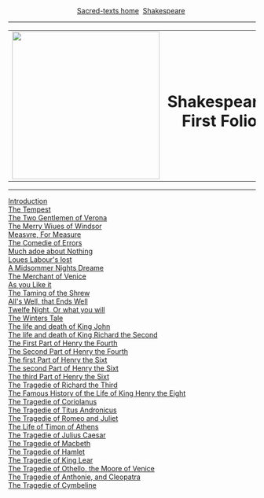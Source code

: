 <body>
 <center>
 <a href="../../index.htm">Sacred-texts home</a> 
 <a href="../index.htm">Shakespeare</a> 
 </center>
 <hr>
 <center>
 <table width="100%">
 <tr>
 <td align="RIGHT">
 <img src="ff.jpg" height="300">
 </td>
 <td align="LEFT">
 <h1 align="CENTER">Shakespeare: First Folio</h1>
 </td>
 </tr>
 </table>
 </center>
 <hr>
 <a href="intro.htm">Introduction</a><br>
 <a href="tem.htm">The Tempest</a><br>
 <a href="tgv.htm">The Two Gentlemen of Verona</a><br>
 <a href="mww.htm">The Merry Wiues of Windsor</a><br>
 <a href="mfm.htm">Measvre, For Measure</a><br>
 <a href="coe.htm">The Comedie of Errors</a><br>
 <a href="man.htm">Much adoe about Nothing</a><br>
 <a href="lll.htm">Loues Labour's lost</a><br>
 <a href="mnd.htm">A Midsommer Nights Dreame</a><br>
 <a href="mov.htm">The Merchant of Venice</a><br>
 <a href="ayl.htm">As you Like it</a><br>
 <a href="tos.htm">The Taming of the Shrew</a><br>
 <a href="aww.htm">All's Well, that Ends Well</a><br>
 <a href="twn.htm">Twelfe Night, Or what you will</a><br>
 <a href="twt.htm">The Winters Tale</a><br>
 <a href="kj.htm">The life and death of King John</a><br>
 <a href="kr2.htm">The life and death of King Richard the Second</a><br>
 <a href="kh41.htm">The First Part of Henry the Fourth</a><br>
 <a href="kh42.htm">The Second Part of Henry the Fourth</a><br>
 <a href="kh61.htm">The first Part of Henry the Sixt</a><br>
 <a href="kh62.htm">The second Part of Henry the Sixt</a><br>
 <a href="kh63.htm">The third Part of Henry the Sixt</a><br>
 <a href="kr3.htm">The Tragedie of Richard the Third</a><br>
 <a href="kh8.htm">The Famous History of the Life of King Henry the Eight</a><br>
 <a href="cor.htm">The Tragedie of Coriolanus</a><br>
 <a href="ta.htm">The Tragedie of Titus Andronicus</a><br>
 <a href="raj.htm">The Tragedie of Romeo and Juliet</a><br>
 <a href="toa.htm">The Life of Timon of Athens</a><br>
 <a href="jc.htm">The Tragedie of Julius Caesar</a><br>
 <a href="mac.htm">The Tragedie of Macbeth</a><br>
 <a href="ham.htm">The Tragedie of Hamlet</a><br>
 <a href="lear.htm">The Tragedie of King Lear</a><br>
 <a href="oth.htm">The Tragedie of Othello, the Moore of Venice</a><br>
 <a href="aac.htm">The Tragedie of Anthonie, and Cleopatra</a><br>
 <a href="cym.htm">The Tragedie of Cymbeline</a><br>
 
 </body>